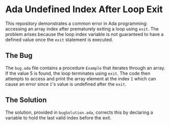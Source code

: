 # Ada Undefined Index After Loop Exit

This repository demonstrates a common error in Ada programming: accessing an array index after prematurely exiting a loop using `exit`.  The problem arises because the loop index variable is not guaranteed to have a defined value once the `exit` statement is executed.

## The Bug
The `bug.ada` file contains a procedure `Example` that iterates through an array. If the value 5 is found, the loop terminates using `exit`. The code then attempts to access and print the array element at the index `I` which can cause an error since `I`'s value is undefined after the `exit`. 

## The Solution
The solution, provided in `bugSolution.ada`, corrects this by declaring a variable to hold the last valid index before the exit.